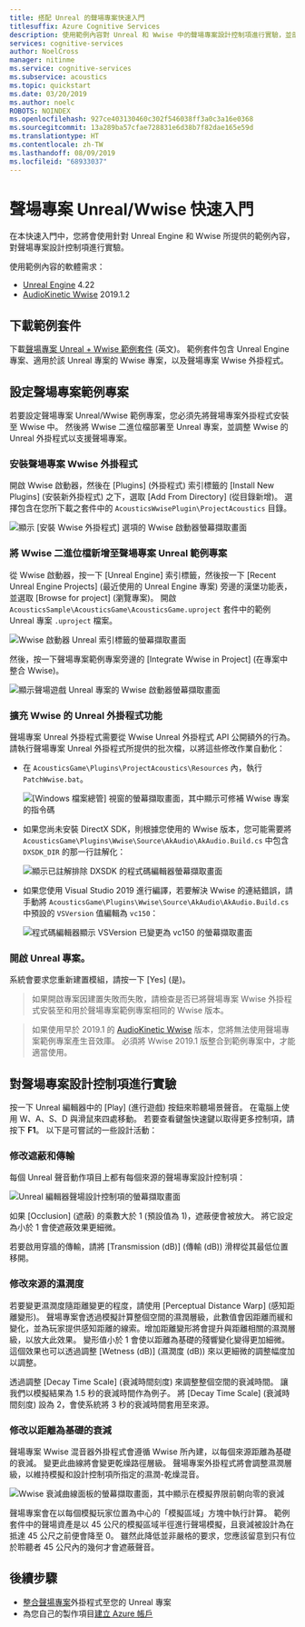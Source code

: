 ```yaml
---
title: 搭配 Unreal 的聲場專案快速入門
titlesuffix: Azure Cognitive Services
description: 使用範例內容對 Unreal 和 Wwise 中的聲場專案設計控制項進行實驗，並部署至 Windows 桌面。
services: cognitive-services
author: NoelCross
manager: nitinme
ms.service: cognitive-services
ms.subservice: acoustics
ms.topic: quickstart
ms.date: 03/20/2019
ms.author: noelc
ROBOTS: NOINDEX
ms.openlocfilehash: 927ce403130460c302f546038ff3a0c3a16e0368
ms.sourcegitcommit: 13a289ba57cfae728831e6d38b7f82dae165e59d
ms.translationtype: HT
ms.contentlocale: zh-TW
ms.lasthandoff: 08/09/2019
ms.locfileid: "68933037"
---
```

# <a name="project-acoustics-unrealwwise-quickstart"></a>聲場專案 Unreal/Wwise 快速入門
在本快速入門中，您將會使用針對 Unreal Engine 和 Wwise 所提供的範例內容，對聲場專案設計控制項進行實驗。

使用範例內容的軟體需求：
* [Unreal Engine](https://www.unrealengine.com/) 4.22
* [AudioKinetic Wwise](https://www.audiokinetic.com/products/wwise/) 2019.1.2

## <a name="download-the-sample-package"></a>下載範例套件
下載[聲場專案 Unreal + Wwise 範例套件](https://www.microsoft.com/download/details.aspx?id=58090) \(英文\)。 範例套件包含 Unreal Engine 專案、適用於該 Unreal 專案的 Wwise 專案，以及聲場專案 Wwise 外掛程式。

## <a name="set-up-the-project-acoustics-sample-project"></a>設定聲場專案範例專案
若要設定聲場專案 Unreal/Wwise 範例專案，您必須先將聲場專案外掛程式安裝至 Wwise 中。 然後將 Wwise 二進位檔部署至 Unreal 專案，並調整 Wwise 的 Unreal 外掛程式以支援聲場專案。

### <a name="install-the-project-acoustics-wwise-plugin"></a>安裝聲場專案 Wwise 外掛程式
開啟 Wwise 啟動器，然後在 [Plugins]  \(外掛程式\) 索引標籤的 [Install New Plugins]  \(安裝新外掛程式\) 之下，選取 [Add From Directory]  \(從目錄新增\)。 選擇包含在您所下載之套件中的 `AcousticsWwisePlugin\ProjectAcoustics` 目錄。

![顯示 [安裝 Wwise 外掛程式] 選項的 Wwise 啟動器螢幕擷取畫面](media/wwise-install-new-plugin.png)

### <a name="add-wwise-binaries-to-the-project-acoustics-unreal-sample-project"></a>將 Wwise 二進位檔新增至聲場專案 Unreal 範例專案
從 Wwise 啟動器，按一下 [Unreal Engine]  索引標籤，然後按一下 [Recent Unreal Engine Projects]  \(最近使用的 Unreal Engine 專案\) 旁邊的漢堡功能表，並選取 [Browse for project]  \(瀏覽專案\)。 開啟 `AcousticsSample\AcousticsGame\AcousticsGame.uproject` 套件中的範例 Unreal 專案 `.uproject` 檔案。

![Wwise 啟動器 Unreal 索引標籤的螢幕擷取畫面](media/wwise-unreal-tab.png)

然後，按一下聲場專案範例專案旁邊的 [Integrate Wwise in Project]  \(在專案中整合 Wwise\)。

![顯示聲場遊戲 Unreal 專案的 Wwise 啟動器螢幕擷取畫面](media/wwise-acoustics-game-project.png)

### <a name="extend-wwises-unreal-plugin-functionality"></a>擴充 Wwise 的 Unreal 外掛程式功能
聲場專案 Unreal 外掛程式需要從 Wwise Unreal 外掛程式 API 公開額外的行為。 請執行聲場專案 Unreal 外掛程式所提供的批次檔，以將這些修改作業自動化：
* 在 `AcousticsGame\Plugins\ProjectAcoustics\Resources` 內，執行 `PatchWwise.bat`。

    ![[Windows 檔案總管] 視窗的螢幕擷取畫面，其中顯示可修補 Wwise 專案的指令碼](media/patch-wwise-script.png)

* 如果您尚未安裝 DirectX SDK，則根據您使用的 Wwise 版本，您可能需要將 `AcousticsGame\Plugins\Wwise\Source\AkAudio\AkAudio.Build.cs` 中包含 `DXSDK_DIR` 的那一行註解化：

    ![顯示已註解排除 DXSDK 的程式碼編輯器螢幕擷取畫面](media/directx-sdk-comment.png)

* 如果您使用 Visual Studio 2019 進行編譯，若要解決 Wwise 的連結錯誤，請手動將 `AcousticsGame\Plugins\Wwise\Source\AkAudio\AkAudio.Build.cs` 中預設的 `VSVersion` 值編輯為 `vc150`：

    ![程式碼編輯器顯示 VSVersion 已變更為 vc150 的螢幕擷取畫面](media/vsversion-comment.png)

### <a name="open-the-unreal-project"></a>開啟 Unreal 專案。 
系統會要求您重新建置模組，請按一下 [Yes] \(是\)。

>如果開啟專案因建置失敗而失敗，請檢查是否已將聲場專案 Wwise 外掛程式安裝至和用於聲場專案範例專案相同的 Wwise 版本。

>如果使用早於 2019.1 的 [AudioKinetic Wwise](https://www.audiokinetic.com/products/wwise/) 版本，您將無法使用聲場專案範例專案產生音效庫。  必須將 Wwise 2019.1 版整合到範例專案中，才能適當使用。

## <a name="experiment-with-project-acoustics-design-controls"></a>對聲場專案設計控制項進行實驗
按一下 Unreal 編輯器中的 [Play] \(進行遊戲\) 按鈕來聆聽場景聲音。 在電腦上使用 W、A、S、D 與滑鼠來四處移動。 若要查看鍵盤快速鍵以取得更多控制項，請按下 **F1**。 以下是可嘗試的一些設計活動：

### <a name="modify-occlusion-and-transmission"></a>修改遮蔽和傳輸
每個 Unreal 聲音動作項目上都有每個來源的聲場專案設計控制項：

![Unreal 編輯器聲場設計控制項的螢幕擷取畫面](media/demo-scene-sound-source-design-controls.png)

如果 [Occlusion]  \(遮蔽\) 的乘數大於 1 (預設值為 1)，遮蔽便會被放大。 將它設定為小於 1 會使遮蔽效果更細微。

若要啟用穿牆的傳輸，請將 [Transmission (dB)]  \(傳輸 (dB)\) 滑桿從其最低位置移開。 

### <a name="modify-wetness-for-a-source"></a>修改來源的濕潤度
若要變更濕潤度隨距離變更的程度，請使用 [Perceptual Distance Warp]  \(感知距離變形\)。 聲場專案會透過模擬計算整個空間的濕潤層級，此數值會因距離而緩和變化，並為玩家提供感知距離的線索。增加距離變形將會提升與距離相關的濕潤層級，以放大此效果。 變形值小於 1 會使以距離為基礎的殘響變化變得更加細微。 這個效果也可以透過調整 [Wetness (dB)]  \(濕潤度 (dB)\) 來以更細微的調整幅度加以調整。

透過調整 [Decay Time Scale]  \(衰減時間刻度\) 來調整整個空間的衰減時間。 讓我們以模擬結果為 1.5 秒的衰減時間作為例子。 將 [Decay Time Scale]  \(衰減時間刻度\) 設為 2，會使系統將 3 秒的衰減時間套用至來源。

### <a name="modify-distance-based-attenuation"></a>修改以距離為基礎的衰減
聲場專案 Wwise 混音器外掛程式會遵循 Wwise 所內建，以每個來源距離為基礎的衰減。 變更此曲線將會變更乾燥路徑層級。 聲場專案外掛程式將會調整濕潤層級，以維持模擬和設計控制項所指定的濕潤-乾燥混音。

![Wwise 衰減曲線面板的螢幕擷取畫面，其中顯示在模擬界限前朝向零的衰減](media/demo-sounds-attenuation.png)

聲場專案會在以每個模擬玩家位置為中心的「模擬區域」方塊中執行計算。 範例套件中的聲場資產是以 45 公尺的模擬區域半徑進行聲場模擬，且衰減被設計為在抵達 45 公尺之前便會降至 0。 雖然此降低並非嚴格的要求，您應該留意到只有位於聆聽者 45 公尺內的幾何才會遮蔽聲音。

## <a name="next-steps"></a>後續步驟
* [整合聲場專案](unreal-integration.md)外掛程式至您的 Unreal 專案
* 為您自己的製作項目[建立 Azure 帳戶](create-azure-account.md)


